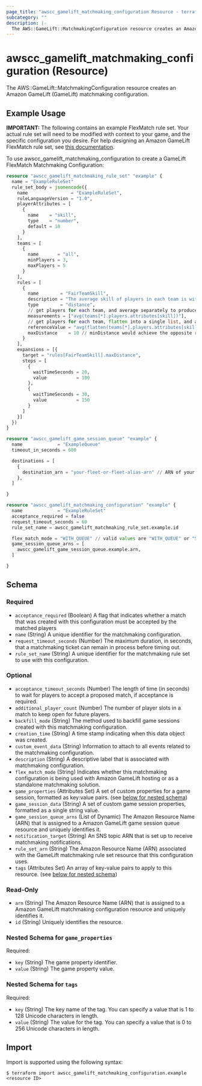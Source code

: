 ```yaml
---
page_title: "awscc_gamelift_matchmaking_configuration Resource - terraform-provider-awscc"
subcategory: ""
description: |-
  The AWS::GameLift::MatchmakingConfiguration resource creates an Amazon GameLift (GameLift) matchmaking configuration.
---
```


# awscc_gamelift_matchmaking_configuration (Resource)

The AWS::GameLift::MatchmakingConfiguration resource creates an Amazon GameLift (GameLift) matchmaking configuration.

## Example Usage

**IMPORTANT:** The following contains an example FlexMatch rule set. Your actual rule set will need to be modified with context to your game, and the specific configuration you desire. For help designing an Amazon GameLift FlexMatch rule set, see [this documentation](https://docs.aws.amazon.com/gamelift/latest/flexmatchguide/match-design-ruleset.html).

To use awscc_gamelift_matchmaking_configuration to create a GameLift FlexMatch Matchmaking Configuration:
```terraform
resource "awscc_gamelift_matchmaking_rule_set" "example" {
  name = "ExampleRuleSet"
  rule_set_body = jsonencode({
    name                = "ExampleRuleSet",
    ruleLanguageVersion = "1.0",
    playerAttributes = [
      {
        name    = "skill",
        type    = "number",
        default = 10
      }
    ],
    teams = [
      {
        name       = "all",
        minPlayers = 3,
        maxPlayers = 5
      }
    ],
    rules = [
      {
        name        = "FairTeamSkill",
        description = "The average skill of players in each team is within 10 points from the average skill of players in the match",
        type        = "distance",
        // get players for each team, and average separately to produce list of 3
        measurements = ["avg(teams[*].players.attributes[skill])"],
        // get players for each team, flatten into a single list, and average to produce overall average
        referenceValue = "avg(flatten(teams[*].players.attributes[skill]))",
        maxDistance    = 10 // minDistance would achieve the opposite result
      }
    ],
    expansions = [{
      target = "rules[FairTeamSkill].maxDistance",
      steps = [
        {
          waitTimeSeconds = 20,
          value           = 100
        },
        {
          waitTimeSeconds = 30,
          value           = 150
        }
      ]
    }]
  })
}

resource "awscc_gamelift_game_session_queue" "example" {
  name             = "ExampleQueue"
  timeout_in_seconds = 600

  destinations = [
    {
      destination_arn = "your-fleet-or-fleet-alias-arn" // ARN of your Fleet or Fleet Alias
    },
  ]

}

resource "awscc_gamelift_matchmaking_configuration" "example" {
  name             = "ExampleRuleSet"
  acceptance_required = false
  request_timeout_seconds = 60
  rule_set_name = awscc_gamelift_matchmaking_rule_set.example.id

  flex_match_mode = "WITH_QUEUE" // valid values are "WITH_QUEUE" or "STANDALONE"
  game_session_queue_arns = [
    awscc_gamelift_game_session_queue.example.arn,
  ]

}
```

<!-- schema generated by tfplugindocs -->
## Schema

### Required

- `acceptance_required` (Boolean) A flag that indicates whether a match that was created with this configuration must be accepted by the matched players
- `name` (String) A unique identifier for the matchmaking configuration.
- `request_timeout_seconds` (Number) The maximum duration, in seconds, that a matchmaking ticket can remain in process before timing out.
- `rule_set_name` (String) A unique identifier for the matchmaking rule set to use with this configuration.

### Optional

- `acceptance_timeout_seconds` (Number) The length of time (in seconds) to wait for players to accept a proposed match, if acceptance is required.
- `additional_player_count` (Number) The number of player slots in a match to keep open for future players.
- `backfill_mode` (String) The method used to backfill game sessions created with this matchmaking configuration.
- `creation_time` (String) A time stamp indicating when this data object was created.
- `custom_event_data` (String) Information to attach to all events related to the matchmaking configuration.
- `description` (String) A descriptive label that is associated with matchmaking configuration.
- `flex_match_mode` (String) Indicates whether this matchmaking configuration is being used with Amazon GameLift hosting or as a standalone matchmaking solution.
- `game_properties` (Attributes Set) A set of custom properties for a game session, formatted as key:value pairs. (see [below for nested schema](#nestedatt--game_properties))
- `game_session_data` (String) A set of custom game session properties, formatted as a single string value.
- `game_session_queue_arns` (List of Dynamic) The Amazon Resource Name (ARN) that is assigned to a Amazon GameLift game session queue resource and uniquely identifies it.
- `notification_target` (String) An SNS topic ARN that is set up to receive matchmaking notifications.
- `rule_set_arn` (String) The Amazon Resource Name (ARN) associated with the GameLift matchmaking rule set resource that this configuration uses.
- `tags` (Attributes Set) An array of key-value pairs to apply to this resource. (see [below for nested schema](#nestedatt--tags))

### Read-Only

- `arn` (String) The Amazon Resource Name (ARN) that is assigned to a Amazon GameLift matchmaking configuration resource and uniquely identifies it.
- `id` (String) Uniquely identifies the resource.

<a id="nestedatt--game_properties"></a>
### Nested Schema for `game_properties`

Required:

- `key` (String) The game property identifier.
- `value` (String) The game property value.


<a id="nestedatt--tags"></a>
### Nested Schema for `tags`

Required:

- `key` (String) The key name of the tag. You can specify a value that is 1 to 128 Unicode characters in length.
- `value` (String) The value for the tag. You can specify a value that is 0 to 256 Unicode characters in length.

## Import

Import is supported using the following syntax:

```shell
$ terraform import awscc_gamelift_matchmaking_configuration.example <resource ID>
```
